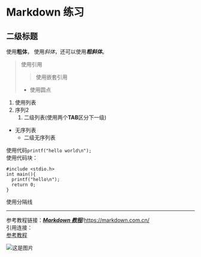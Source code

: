 # Markdown 练习
## 二级标题
使用**粗体**， 使用*斜体*，还可以使用***粗斜体***。
>使用引用
>> 使用嵌套引用
>- 使用圆点
>
1. 使用列表
2. 序列2
    1. 二级列表(使用两个**TAB**区分下一级)

- 无序列表
    - 二级无序列表

使用代码`printf("hello world\n");`  
使用代码块：
```
#include <stdio.h>
int main(){
  printf("hello\n");
  return 0;
}
```
使用分隔线

---

参考教程链接：[***Markdown 教程***](https://markdown.com.cn/)/<https://markdown.com.cn/>  
引用连接：  
[参考教程][1]

[1]:https://markdown.com.cn/

![这是图片](https://github.com/h-dxgfx/ht1123.github.io/tree/main/1752824939829.png  "头像")  

